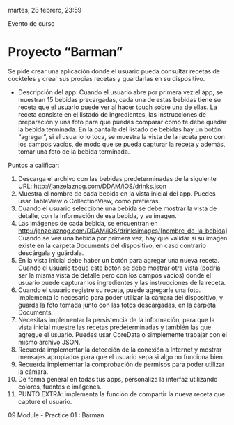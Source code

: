martes, 28 febrero, 23:59

Evento de curso

# Proyecto “Barman”
 
Se pide crear una aplicación donde el usuario pueda consultar recetas de cockteles y crear sus propias recetas y guardarlas en su dispositivo.
 
* Descripción del app:
Cuando el usuario abre por primera vez el app, se muestran 15 bebidas precargadas, cada una de estas bebidas tiene su receta que el usuario puede ver al hacer touch sobre una de ellas. La receta consiste en el listado de ingredientes, las instrucciones de preparación y una foto para que puedas comparar como te debe quedar la bebida terminada. En la pantalla del listado de bebidas hay un botón “agregar”, si el usuario lo toca, se muestra la vista de la receta pero con los campos vacíos, de modo que se pueda capturar la receta y además, tomar una foto de la bebida terminada.
 
Puntos a calificar:
 
1. Descarga el archivo con las bebidas predeterminadas de la siguiente URL: http://janzelaznog.com/DDAM/iOS/drinks.json
2. Muestra el nombre de cada bebida en la vista inicial del app. Puedes usar TableView o CollectionView, como prefieras.
3. Cuando el usuario seleccione una bebida se debe mostrar la vista de detalle, con la información de esa bebida, y su imagen.
4. Las imágenes de cada bebida, se encuentran en http://janzelaznog.com/DDAM/iOS/drinksimages/[nombre_de_la_bebida]
Cuando se vea una bebida por primera vez, hay que validar si su imagen existe en la carpeta Documents del dispositivo, en caso contrario descárgala y guárdala.
5. En la vista inicial debe haber un botón para agregar una nueva receta. Cuando el usuario toque este botón se debe mostrar otra vista (podría ser la misma vista de detalle pero con los campos vacíos) donde el usuario puede capturar los ingredientes y las instrucciones de la receta.
6. Cuando el usuario registre su receta, puede agregarle una foto. Implementa lo necesario para poder utilizar la cámara del dispositivo, y guarda la foto tomada junto con las fotos descargadas, en la carpeta Documents.
7. Necesitas implementar la persistencia de la información, para que la vista inicial muestre las recetas predeterminadas y también las que agregue el usuario. Puedes usar CoreData o simplemente trabajar con el mismo archivo JSON.
8. Recuerda implementar la detección de la conexión a Internet y mostrar mensajes apropiados para que el usuario sepa si algo no funciona bien.
9. Recuerda implementar la comprobación de permisos para poder utilizar la cámara.
10. De forma general en todas tus apps, personaliza la interfaz utilizando colores, fuentes e imágenes.
11. PUNTO EXTRA: implementa la función de compartir la nueva receta que capture el usuario.

 09 Module - Practice 01 : Barman 
